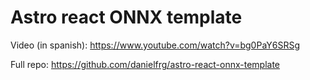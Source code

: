 # Astro react ONNX template

Video (in spanish): https://www.youtube.com/watch?v=bg0PaY6SRSg

Full repo:
https://github.com/danielfrg/astro-react-onnx-template

